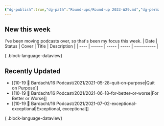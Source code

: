 ```yaml
---
{"dg-publish":true,"dg-path":"Round-ups/Round-up 2023-W29.md","dg-permalink":"2023-W29-roundup","permalink":"/2023-W29-roundup/","title":"Round-up for 2023 W29","contentClasses":"cards cards-1-1","noteIcon":"","created":"2023-07-24T22:20:20","updated":"2023-07-27T21:18:46.295-04:00"}
---
```



## New this week
I've been moving podcasts over, so that's been my focus this week.
| Date | Status | Cover | Title | Description |
| ---- | ------ | ----- | ----- | ----------- |

{ .block-language-dataview}

## Recently Updated
- [[10-19 💢 Bardacht/16 Podcast/2021/2021-05-28-quit-on-purpose\|Quit on Purpose]]
- [[10-19 💢 Bardacht/16 Podcast/2021/2021-06-18-for-better-or-worse\|For Better or Worse]]
- [[10-19 💢 Bardacht/16 Podcast/2021/2021-07-02-exceptional-exceptional\|Exceptional, exceptional]]

{ .block-language-dataview}




